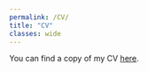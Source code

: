```yaml
---
permalink: /CV/
title: "CV"
classes: wide
---
```



You can find a copy of my CV [here](https://www.dropbox.com/scl/fi/p4nkh7gkbjld96pmw8s9b/CURRENTCV_Jan_2024.pdf?rlkey=7ygvoyiz46z2smdecv42ayj29&dl=0).


